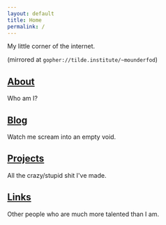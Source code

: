 ```yaml
---
layout: default
title: Home
permalink: /
---
```


My little corner of the internet.

(mirrored at `gopher://tilde.institute/~mounderfod`)

## [About](/about)
Who am I?
## [Blog](/blog)
Watch me scream into an empty void.
## [Projects](/projects)
All the crazy/stupid shit I've made.
## [Links](/links)
Other people who are much more talented than I am.